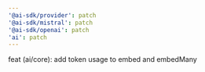 ```yaml
---
'@ai-sdk/provider': patch
'@ai-sdk/mistral': patch
'@ai-sdk/openai': patch
'ai': patch
---
```


feat (ai/core): add token usage to embed and embedMany
